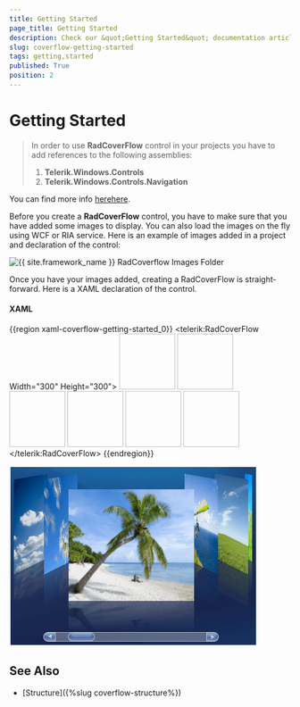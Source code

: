 ```yaml
---
title: Getting Started
page_title: Getting Started
description: Check our &quot;Getting Started&quot; documentation article for the RadCoverflow {{ site.framework_name }} control.
slug: coverflow-getting-started
tags: getting,started
published: True
position: 2
---
```


# Getting Started

>In order to use __RadCoverFlow__ control in your projects you have to add references to the following assemblies:
>	1. __Telerik.Windows.Controls__
>	1. __Telerik.Windows.Controls.Navigation__

You can find more info [here](http://www.telerik.com/help/silverlight/installation-installing-controls-dependencies.html)[here](http://www.telerik.com/help/wpf/installation-installing-controls-dependencies.html).

Before you create a __RadCoverFlow__ control, you have to make sure that you have added some images to display. You can also load the images on the fly using WCF or RIA service. Here is an example of images added in a project and declaration of the control:

![{{ site.framework_name }} RadCoverflow Images Folder](images/RadCoverFlow_Basics.gif)

Once you have your images added, creating a RadCoverFlow is straight-forward. Here is a XAML declaration of the control.

#### __XAML__

{{region xaml-coverflow-getting-started_0}}
	<telerik:RadCoverFlow Width="300" Height="300">
	 <Image Source="images/1371213801_a9b202fc31_o.jpg" Stretch="None" Width="100" Height="100"/>
	 <Image Source="images/1689886185_a282cccabb_o.jpg" Stretch="None" Width="100" Height="100"/>
	 <Image Source="images/1690737096_bd5d67c642_o.jpg" Stretch="None" Width="100" Height="100"/>
	 <Image Source="images/1690740304_d3424d6548_o.jpg" Stretch="None" Width="100" Height="100"/>
	 <Image Source="images/1690745290_53ea993e47_o.jpg" Stretch="None" Width="100" Height="100"/>
	 <Image Source="images/1690748478_3135a4b5f0_o.jpg" Stretch="None" Width="100" Height="100"/>
	</telerik:RadCoverFlow>
{{endregion}}

![{{ site.framework_name }} RadCoverflow Overview](images/RadCoverFlow.png)

## See Also

 * [Structure]({%slug coverflow-structure%})
